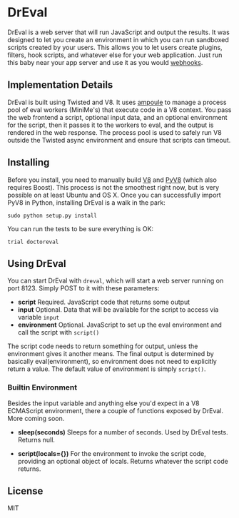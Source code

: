 DrEval
======

DrEval is a web server that will run JavaScript and output the results. It was designed to let you create an environment in which you can run sandboxed scripts created by your users. This allows you to let users create plugins, filters, hook scripts, and whatever else for your web application. Just run this baby near your app server and use it as you would [webhooks](http://webhooks.org).

Implementation Details
----------------------
DrEval is built using Twisted and V8. It uses [ampoule](https://launchpad.net/ampoule) to manage a process pool of eval workers (MiniMe's) that execute code in a V8 context. You pass the web frontend a script, optional input data, and an optional environment for the script, then it passes it to the workers to eval, and the output is rendered in the web response. The process pool is used to safely run V8 outside the Twisted async environment and ensure that scripts can timeout.

Installing
----------
Before you install, you need to manually build [V8](http://code.google.com/apis/v8/build.html) and [PyV8](http://code.google.com/p/pyv8/wiki/HowToBuild) (which also requires Boost). This process is not the smoothest right now, but is very possible on at least Ubuntu and OS X. Once you can successfully import PyV8 in Python, installing DrEval is a walk in the park:

`sudo python setup.py install`

You can run the tests to be sure everything is OK:

`trial doctoreval`

Using DrEval
------------
You can start DrEval with `dreval`, which will start a web server running on port 8123. Simply POST to it with these parameters:

- **script** Required. JavaScript code that returns some output
- **input** Optional. Data that will be available for the script to access via variable `input`
- **environment** Optional. JavaScript to set up the eval environment and call the script with `script()`

The script code needs to return something for output, unless the environment gives it another means. The final output is determined by basically eval(environment), so environment does not need to explicitly return a value. The default value of environment is simply `script()`. 

### Builtin Environment
Besides the input variable and anything else you'd expect in a V8 ECMAScript environment, there a couple of functions exposed by DrEval. More coming soon.
 
- **sleep(seconds)** 
  Sleeps for a number of seconds. Used by DrEval tests. Returns null.

- **script(locals={})** 
  For the environment to invoke the script code, providing an optional object of locals. Returns whatever the script code returns.

License
-------
MIT